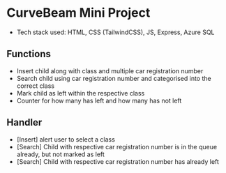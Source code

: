 # CurveBeam Mini Project
- Tech stack used: HTML, CSS (TailwindCSS), JS, Express, Azure SQL

## Functions
- Insert child along with class and multiple car registration number
- Search child using car registration number and categorised into the correct class
- Mark child as left within the respective class
- Counter for how many has left and how many has not left

## Handler
- [Insert] alert user to select a class
- [Search] Child with respective car registration number is in the queue already, but not marked as left
- [Search] Child with respective car registration number has already left
